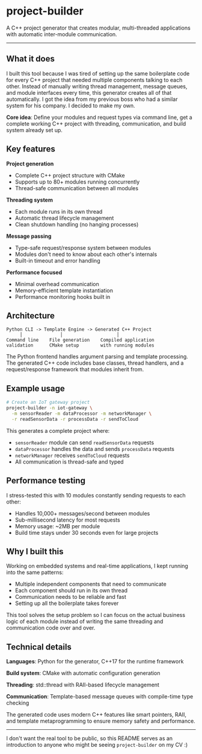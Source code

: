 # project-builder

A C++ project generator that creates modular, multi-threaded applications with automatic inter-module communication.

---

## What it does

I built this tool because I was tired of setting up the same boilerplate code for every C++ project that needed multiple components talking to each other. Instead of manually writing thread management, message queues, and module interfaces every time, this generator creates all of that automatically. I got the idea from my previous boss who had a similar system for his company. I decided to make my own.

**Core idea**: Define your modules and request types via command line, get a complete working C++ project with threading, communication, and build system already set up.

## Key features

**Project generation**
- Complete C++ project structure with CMake
- Supports up to 80+ modules running concurrently
- Thread-safe communication between all modules

**Threading system**
- Each module runs in its own thread
- Automatic thread lifecycle management
- Clean shutdown handling (no hanging processes)

**Message passing**
- Type-safe request/response system between modules
- Modules don't need to know about each other's internals
- Built-in timeout and error handling

**Performance focused**
- Minimal overhead communication
- Memory-efficient template instantiation
- Performance monitoring hooks built in

## Architecture

```
Python CLI -> Template Engine -> Generated C++ Project
     │              │                    │
Command line    File generation    Compiled application
validation      CMake setup        with running modules
```

The Python frontend handles argument parsing and template processing. The generated C++ code includes base classes, thread handlers, and a request/response framework that modules inherit from.

## Example usage

```bash
# Create an IoT gateway project
project-builder -n iot-gateway \
  -m sensorReader -m dataProcessor -m networkManager \
  -r readSensorData -r processData -r sendToCloud
```

This generates a complete project where:
- `sensorReader` module can send `readSensorData` requests
- `dataProcessor` handles the data and sends `processData` requests  
- `networkManager` receives `sendToCloud` requests
- All communication is thread-safe and typed

## Performance testing

I stress-tested this with 10 modules constantly sending requests to each other:
- Handles 10,000+ messages/second between modules
- Sub-millisecond latency for most requests
- Memory usage: ~2MB per module
- Build time stays under 30 seconds even for large projects

## Why I built this

Working on embedded systems and real-time applications, I kept running into the same patterns:
- Multiple independent components that need to communicate
- Each component should run in its own thread
- Communication needs to be reliable and fast
- Setting up all the boilerplate takes forever

This tool solves the setup problem so I can focus on the actual business logic of each module instead of writing the same threading and communication code over and over.

## Technical details

**Languages**: Python for the generator, C++17 for the runtime framework

**Build system**: CMake with automatic configuration generation

**Threading**: std::thread with RAII-based lifecycle management

**Communication**: Template-based message queues with compile-time type checking

The generated code uses modern C++ features like smart pointers, RAII, and template metaprogramming to ensure memory safety and performance.

---

I don't want the real tool to be public, so this README serves as an introduction to anyone who might be seeing `project-builder` on my CV :)
